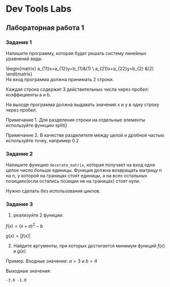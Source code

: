 Dev Tools Labs
========================
Лабораторная работа 1
-------------------------
### Задание 1 ###
Напишите программу, которая будет решать систему линейных уравнений вида:

\begin{matrix} a_{11}x+a_{12}y=b_{1}&(1) \\ a_{21}x+a_{22}y=b_{2} &(2) \end{matrix}
​	
На вход программа должна принимать 2 строки.

Каждая строка содержит 3 действительных числа через пробел: коэффициенты a и b.

На выходе программа должна выдавать значения x и y в одну строку через пробел.
 

Примечание 1. Для разделения строки на отдельные элементы используйте функцию split()

Примечание 2. В качестве разделителя между целой и дробной частью используйте точку, например 0.2
### Задание 2 ###
Напишите функцию `decorate_matrix`, которая получает на вход одно целое число больше единицы. Функция должна возвращать матрицу n на n, у которой на границах стоят единицы, а на всех остальных позициях(если остались позиции не на границах) стоят нули.

Нужно сделать без использования  циклов.

### Задание 3 ###
1) реализуйте 2 функции:

$f(x) = (x+a)^2 - b$ 

$g(x) = |f(x)|$

2) Найдите аргументы, при которых достигается минимум функций $f(x)$ и $g(x)$

Пример. 
Входные значение: $a=3$ и $b=4$

Выходные значения:

`-3.0 -1.0`
